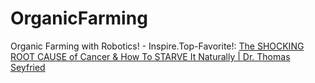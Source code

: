# OrganicFarming
Organic Farming with Robotics! - Inspire.Top-Favorite!: [The SHOCKING ROOT CAUSE of Cancer &amp; How To STARVE It Naturally | Dr. Thomas Seyfried](https://youtu.be/lEzPt-sRmAc)
